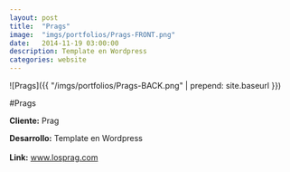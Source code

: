 ```yaml
---
layout:	post
title:	"Prags"
image:	"imgs/portfolios/Prags-FRONT.png"
date:   2014-11-19 03:00:00
description: Template en Wordpress
categories: website
---
```

![Prags]({{ "/imgs/portfolios/Prags-BACK.png" | prepend: site.baseurl }})

#Prags

**Cliente:** Prag

**Desarrollo:** Template en Wordpress
<br><br>
**Link:**
<a class="link" href="http://www.losprag.com/" target="blank"> www.losprag.com</a>